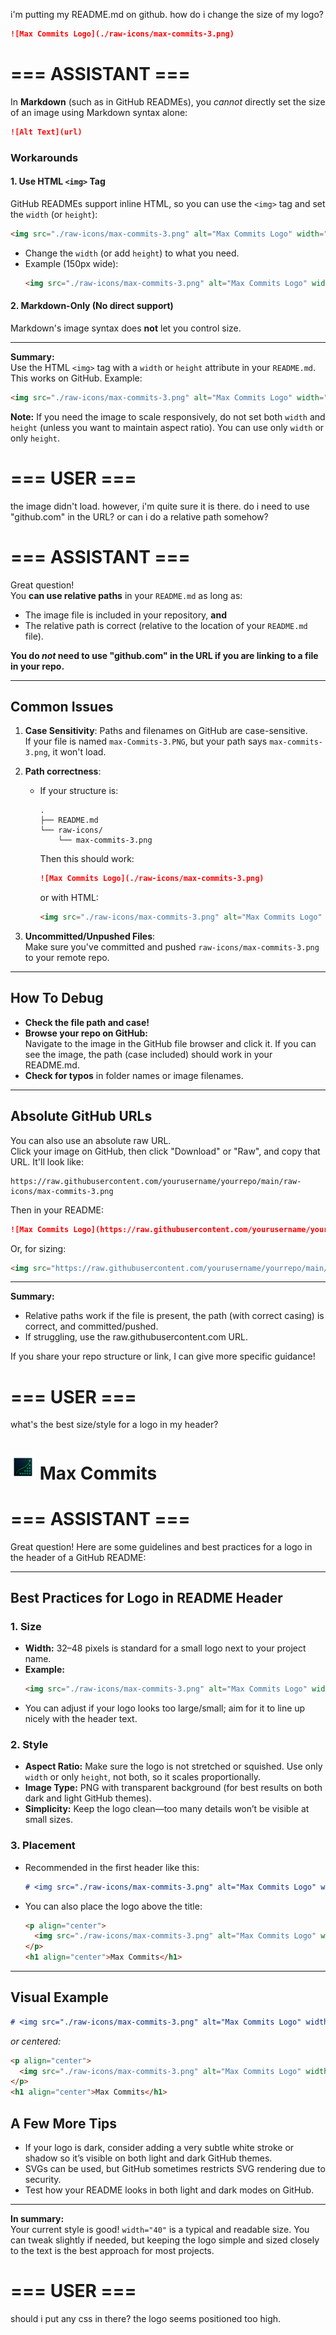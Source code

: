 i'm putting my README.md on github. how do i change the size of my logo?

```markdown
![Max Commits Logo](./raw-icons/max-commits-3.png)
```

# === ASSISTANT ===

In **Markdown** (such as in GitHub READMEs), you *cannot* directly set the size of an image using Markdown syntax alone:

```markdown
![Alt Text](url)
```

### Workarounds

#### 1. Use HTML `<img>` Tag

GitHub READMEs support inline HTML, so you can use the `<img>` tag and set the `width` (or `height`):

```html
<img src="./raw-icons/max-commits-3.png" alt="Max Commits Logo" width="200"/>
```

- Change the `width` (or add `height`) to what you need.
- Example (150px wide):
  ```html
  <img src="./raw-icons/max-commits-3.png" alt="Max Commits Logo" width="150"/>
  ```

#### 2. Markdown-Only (No direct support)

Markdown's image syntax does **not** let you control size.

----

**Summary:**  
Use the HTML `<img>` tag with a `width` or `height` attribute in your `README.md`. This works on GitHub. Example:

```html
<img src="./raw-icons/max-commits-3.png" alt="Max Commits Logo" width="150"/>
```

**Note:** If you need the image to scale responsively, do not set both `width` and `height` (unless you want to maintain aspect ratio). You can use only `width` or only `height`.

# === USER ===

the image didn't load. however, i'm quite sure it is there. do i need to use "github.com" in the URL? or can i do a relative path somehow?

# === ASSISTANT ===

Great question!  
You **can use relative paths** in your `README.md` as long as:

- The image file is included in your repository, **and**
- The relative path is correct (relative to the location of your `README.md` file).

**You do _not_ need to use "github.com" in the URL if you are linking to a file in your repo.**

---

## Common Issues

1. **Case Sensitivity**: Paths and filenames on GitHub are case-sensitive.  
   If your file is named `max-Commits-3.PNG`, but your path says `max-commits-3.png`, it won't load.

2. **Path correctness**:
    - If your structure is:
      ```
      .
      ├── README.md
      └── raw-icons/
          └── max-commits-3.png
      ```
      Then this should work:
      ```markdown
      ![Max Commits Logo](./raw-icons/max-commits-3.png)
      ```
      or with HTML:
      ```html
      <img src="./raw-icons/max-commits-3.png" alt="Max Commits Logo" width="150"/>
      ```

3. **Uncommitted/Unpushed Files**:  
   Make sure you've committed and pushed `raw-icons/max-commits-3.png` to your remote repo.

---

## How To Debug

- **Check the file path and case!**
- **Browse your repo on GitHub:**  
  Navigate to the image in the GitHub file browser and click it. If you can see the image, the path (case included) should work in your README.md.
- **Check for typos** in folder names or image filenames.

---

## Absolute GitHub URLs

You can also use an absolute raw URL.  
Click your image on GitHub, then click "Download" or "Raw", and copy that URL. It'll look like:

```
https://raw.githubusercontent.com/yourusername/yourrepo/main/raw-icons/max-commits-3.png
```

Then in your README:

```markdown
![Max Commits Logo](https://raw.githubusercontent.com/yourusername/yourrepo/main/raw-icons/max-commits-3.png)
```

Or, for sizing:

```html
<img src="https://raw.githubusercontent.com/yourusername/yourrepo/main/raw-icons/max-commits-3.png" width="150" alt="Max Commits Logo"/>
```

---

**Summary:**  
- Relative paths work if the file is present, the path (with correct casing) is correct, and committed/pushed.
- If struggling, use the raw.githubusercontent.com URL.

If you share your repo structure or link, I can give more specific guidance!

# === USER ===

what's the best size/style for a logo in my header?

# <img src="./raw-icons/max-commits-3.png" alt="Max Commits Logo" width="40"/> Max Commits


# === ASSISTANT ===

Great question! Here are some guidelines and best practices for a logo in the header of a GitHub README:

---

## **Best Practices for Logo in README Header**

### **1. Size**
- **Width:** 32–48 pixels is standard for a small logo next to your project name.
- **Example:**  
  ```html
  <img src="./raw-icons/max-commits-3.png" alt="Max Commits Logo" width="40"/>
  ```
- You can adjust if your logo looks too large/small; aim for it to line up nicely with the header text.

### **2. Style**
- **Aspect Ratio:** Make sure the logo is not stretched or squished. Use only `width` or only `height`, not both, so it scales proportionally.
- **Image Type:** PNG with transparent background (for best results on both dark and light GitHub themes).
- **Simplicity:** Keep the logo clean—too many details won’t be visible at small sizes.

### **3. Placement**
- Recommended in the first header like this:
  ```markdown
  # <img src="./raw-icons/max-commits-3.png" alt="Max Commits Logo" width="40"/> Max Commits
  ```
- You can also place the logo above the title:
  ```markdown
  <p align="center">
    <img src="./raw-icons/max-commits-3.png" alt="Max Commits Logo" width="80"/>
  </p>
  <h1 align="center">Max Commits</h1>
  ```

---

## **Visual Example**
```markdown
# <img src="./raw-icons/max-commits-3.png" alt="Max Commits Logo" width="40"/> Max Commits
```

_or centered:_
```markdown
<p align="center">
  <img src="./raw-icons/max-commits-3.png" alt="Max Commits Logo" width="80"/>
</p>
<h1 align="center">Max Commits</h1>
```

## **A Few More Tips**
- If your logo is dark, consider adding a very subtle white stroke or shadow so it’s visible on both light and dark GitHub themes.
- SVGs can be used, but GitHub sometimes restricts SVG rendering due to security.
- Test how your README looks in both light and dark modes on GitHub.

---

**In summary:**  
Your current style is good! `width="40"` is a typical and readable size. You can tweak slightly if needed, but keeping the logo simple and sized closely to the text is the best approach for most projects.

# === USER ===

should i put any css in there? the logo seems positioned too high.
